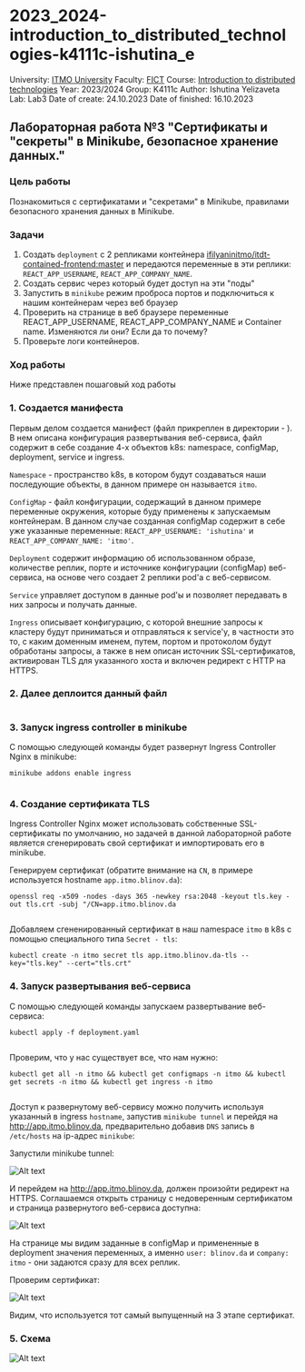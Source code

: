 # 2023_2024-introduction_to_distributed_technologies-k4111c-ishutina_e
University: [ITMO University](https://itmo.ru/ru/)
Faculty: [FICT](https://fict.itmo.ru)
Course: [Introduction to distributed technologies](https://github.com/itmo-ict-faculty/introduction-to-distributed-technologies)
Year: 2023/2024
Group: K4111с
Author: Ishutina Yelizaveta
Lab: Lab3
Date of create: 24.10.2023
Date of finished: 16.10.2023

## Лабораторная работа №3 "Сертификаты и "секреты" в Minikube, безопасное хранение данных."

### Цель работы
Познакомиться с сертификатами и "секретами" в Minikube, правилами безопасного хранения данных в Minikube. 

### Задачи
1. Создать `deployment` с 2 репликами контейнера [ifilyaninitmo/itdt-contained-frontend:master](https://hub.docker.com/repository/docker/ifilyaninitmo/itdt-contained-frontend) и передаются переменные в эти реплики: `REACT_APP_USERNAME`, `REACT_APP_COMPANY_NAME`.
2. Создать сервис через который будет доступ на эти "поды"
3. Запустить в `minikube` режим проброса портов и подключиться к нашим контейнерам через веб браузер
4. Проверить на странице в веб браузере переменные REACT_APP_USERNAME, REACT_APP_COMPANY_NAME и Container name. Изменяются ли они? Если да то почему?
5. Проверьте логи контейнеров.

### Ход работы
Ниже представлен пошаговый ход работы 

### 1. Создается манифеста
Первым делом создается манифест (файл прикреплен в директории - ). В нем описана конфигурация развертывания веб-сервиса, файл содержит в себе создание 4-х объектов k8s: namespace, configMap, deployment, service и ingress.

 `Namespace` - пространство k8s, в котором будут создаваться наши последующие объекты, в данном примере он называется `itmo`.
 
 `ConfigMap` - файл конфигурации, содержащий в данном примере переменные окружения, которые буду применены к запускаемым контейнерам. В данном случае созданная configMap содержит в себе уже указанные переменные: `REACT_APP_USERNAME: 'ishutina'` и `REACT_APP_COMPANY_NAME: 'itmo'`.
 
 `Deployment` содержит информацию об использованном образе, количестве реплик, порте и источнике конфигурации (configMap) веб-сервиса, на основе чего создает 2 реплики pod'а с веб-сервисом.
 
 `Service` управляет доступом в данные pod'ы и позволяет передавать в них запросы и получать данные.
 
 `Ingress` описывает конфигурацию, с которой внешние запросы к кластеру будут приниматься и отправляться к service'у, в частности это то, с каким доменным именем, путем, портом и протоколом будут обработаны запросы, а также в нем описан источник SSL-сертификатов, активирован TLS для указанного хоста и включен редирект с HTTP на HTTPS.
 
### 2. Далее деплоится данный файл

![]()

### 3. Запуск ingress controller в minikube
С помощью следующей команды будет развернут Ingress Controller Nginx в minikube:

    minikube addons enable ingress

![]()

### 4. Создание сертификата TLS
Ingress Controller Nginx может использовать собственные SSL-сертификаты по умолчанию, но задачей в данной лабораторной работе является сгенерировать свой сертификат и импортировать его в minikube.
 
 Генерируем сертификат (обратите внимание на `CN`, в примере используется hostname `app.itmo.blinov.da`):
   
    openssl req -x509 -nodes -days 365 -newkey rsa:2048 -keyout tls.key -out tls.crt -subj "/CN=app.itmo.blinov.da

![]()

Добавляем сгененированный сертификат в наш namespace `itmo` в k8s с помощью специального типа `Secret - tls`:

    kubectl create -n itmo secret tls app.itmo.blinov.da-tls --key="tls.key" --cert="tls.crt"

### 4. Запуск развертывания веб-сервиса
С помощью следующей команды запускаем развертывание веб-сервиса:

    kubectl apply -f deployment.yaml

![]()

Проверим, что у нас существует все, что нам нужно:

    kubectl get all -n itmo && kubectl get configmaps -n itmo && kubectl get secrets -n itmo && kubectl get ingress -n itmo


 ![]()

Доступ к развернутому веб-сервису можно получить используя указанный в ingress `hostname`, запустив `minikube tunnel` и перейдя на http://app.itmo.blinov.da, предварительно добавив `DNS` запись в `/etc/hosts` на ip-адрес `minikube`:

 Запустили minikube tunnel:

  ![Alt text](source/image5.png)


 И перейдем на http://app.itmo.blinov.da, должен произойти редирект на HTTPS. Соглашаемся открыть страницу с недоверенным сертификатом и страница развернутого веб-сервиса доступна:

 ![Alt text](source/image6.png)
 
 На странице мы видим заданные в configMap и примененные в deployment значения переменных, а именно `user: blinov.da` и `company: itmo` - они задаются сразу для всех реплик.

 Проверим сертификат:

 ![Alt text](source/image7.png)

 Видим, что используется тот самый выпущенный на 3 этапе сертификат.

 ### 5. Схема
 
 ![Alt text](source/image8.png)
